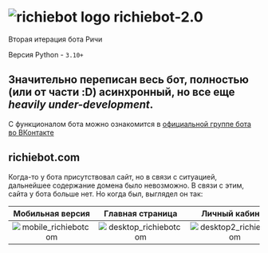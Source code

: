 # ![richiebot logo](http://109.200.123.70/files/richiebot/pic_logo.png) richiebot-2.0
Вторая итерация бота Ричи

Версия Python - `3.10+`


Значительно переписан весь бот, полностью (или от части :D) асинхронный, но все еще *heavily under-development*.
---

С функционалом бота можно ознакомится в [официальной группе бота во ВКонтакте](https://vk.com/richie_bot)

## richiebot.com
Когда-то у бота присутствовал сайт, но в связи с ситуацией, дальнейшее содержание домена было невозможно. В связи с этим, сайта у бота больше нет.
Но когда был, выглядел он так:

Мобильная версия           |  Главная страница | Личный кабинет
:-------------------------:|:-------------------------:|:-------------------------:
![mobile_richiebotcom](http://109.200.123.70/files/richiebot/website_promo.jpg) | ![desktop_richiebotcom](http://109.200.123.70/files/richiebot/website_promo2.jpg) | ![desktop2_richiebotcom](http://109.200.123.70/files/richiebot/website_promo3.jpg)
